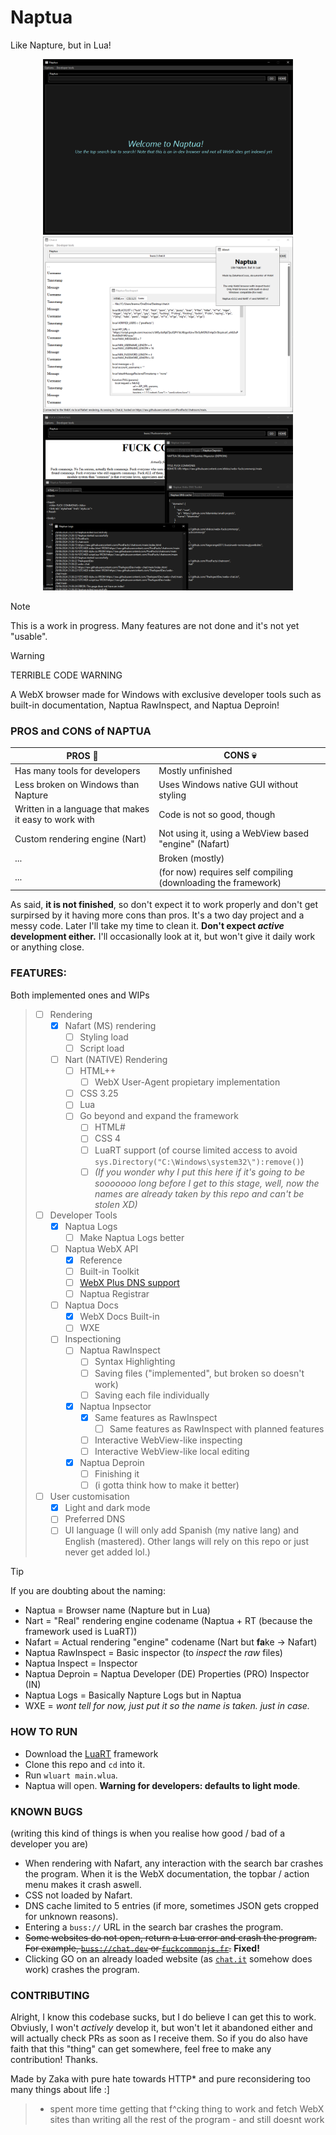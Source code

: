 # Naptua
Like Napture, but in Lua!

<div align="center">
<img src="https://raw.githubusercontent.com/ZakaHaceCosas/Naptua/main/broIsBeingToldWelcomeByNaplua.png" width=400 />
<img src="https://raw.githubusercontent.com/ZakaHaceCosas/Naptua/main/broUsesLightMode.png" width=400 />
<img src="https://raw.githubusercontent.com/ZakaHaceCosas/Naptua/main/developerHatesCommonJs.png" width=400 />
</div>

> [!NOTE]
> This is a work in progress. Many features are not done and it's not yet "usable".

> [!WARNING]
> TERRIBLE CODE WARNING

A WebX browser made for Windows with exclusive developer tools such as built-in documentation, Naptua RawInspect, and Naptua Deproin!

### PROS and CONS of NAPTUA

| PROS 🙂 | CONS 💀 |
| ---- | ---- |
| Has many tools for developers | Mostly unfinished |
| Less broken on Windows than Napture | Uses Windows native GUI without styling |
| Written in a language that makes it easy to work with | Code is not so good, though |
| Custom rendering engine (Nart) | Not using it, using a WebView based "engine" (Nafart) |
| ... | Broken (mostly) |
| ... | (for now) requires self compiling (downloading the framework) |

As said, **it is not finished**, so don't expect it to work properly and don't get surpirsed by it having more cons than pros. It's a two day project and a messy code. Later I'll take my time to clean it.
**Don't expect _active_ development either.** I'll occasionally look at it, but won't give it daily work or anything close.

### FEATURES:

Both implemented ones and WIPs

> - [ ] Rendering
>     - [X] Nafart (MS) rendering
>         - [ ] Styling load
>         - [ ] Script load
>     - [ ] Nart (NATIVE) Rendering
>         - [ ] HTML++
>             - [ ] WebX User-Agent propietary implementation
>         - [ ] CSS 3.25
>         - [ ] Lua
>         - [ ] Go beyond and expand the framework
>             - [ ] HTML#
>             - [ ] CSS 4
>             - [ ] LuaRT support (of course limited access to avoid `sys.Directory("C:\Windows\system32\"):remove()`)
>             - [ ] _(If you wonder why I put this here if it's going to be sooooooo long before I get to this stage, well, now the names are already taken by this repo and can't be stolen XD)_
> - [ ] Developer Tools
>     - [X] Naptua Logs
>         - [ ] Make Naptua Logs better
>     - [ ] Naptua WebX API
>         - [X] Reference
>         - [ ] Built-in Toolkit
>         - [ ] [WebX Plus DNS support](https://github.com/webx-plus)
>         - [ ] Naptua Registrar
>     - [ ] Naptua Docs
>         - [X] WebX Docs Built-in
>         - [ ] WXE
>     - [ ] Inspectioning
>         - [ ] Naptua RawInspect
>             - [ ] Syntax Highlighting
>             - [ ] Saving files ("implemented", but broken so doesn't work)
>             - [ ] Saving each file individually
>         - [X] Naptua Inpsector
>             - [X] Same features as RawInspect
>               - [ ] Same features as RawInspect with planned features
>             - [ ] Interactive WebView-like inspecting
>             - [ ] Interactive WebView-like local editing
>         - [X] Naptua Deproin
>             - [ ] Finishing it
>             - [ ] (i gotta think how to make it better)
> - [ ] User customisation
>     - [X] Light and dark mode
>     - [ ] Preferred DNS
>     - [ ] UI language (I will only add Spanish (my native lang) and English (mastered). Other langs will rely on this repo or just never get added lol.)

> [!TIP]
> If you are doubting about the naming:
> - Naptua = Browser name (Napture but in Lua)
> - Nart = "Real" rendering engine codename (Naptua + RT (because the framework used is LuaRT))
> - Nafart =  Actual rendering "engine" codename (Nart but **fa**ke -> Nafart)
> - Naptua RawInspect = Basic inspector (to _inspect_ the _raw_ files)
> - Naptua Inspect = Inspector
> - Naptua Deproin = Naptua Developer (DE) Properties (PRO) Inspector (IN)
> - Naptua Logs = Basically Napture Logs but in Naptua
> - WXE = _wont tell for now, just put it so the name is taken. just in case._

### HOW TO RUN

- Download the [LuaRT](https://luart.org/doc/install.html) framework
- Clone this repo and `cd` into it.
- Run `wluart main.wlua`.
- Naptua will open. **Warning for developers: defaults to light mode**.

### KNOWN BUGS

(writing this kind of things is when you realise how good / bad of a developer you are)

- When rendering with Nafart, any interaction with the search bar crashes the program. When it is the WebX documentation, the topbar / action menu makes it crash aswell.
- CSS not loaded by Nafart.
- DNS cache limited to 5 entries (if more, sometimes JSON gets cropped for unknown reasons).
- Entering a `buss://` URL in the search bar crashes the program.
- ~~Some websites do not open, return a Lua error and crash the program. For example, [`buss://chat.dev`](https://github.com/TheAspectDev/webx-chat.lol) or [`fuckcommonjs.fr`](https://github.com/efekos/webx-fuckcommonjs).~~ **Fixed!**
- Clicking GO on an already loaded website (as [`chat.it`](https://github.com/PixelFacts/chatroom) somehow does work) crashes the program.

### CONTRIBUTING

Alright, I know this codebase sucks, but I do believe I can get this to work. Obviusly, I won't _actively_ develop it, but won't let it abandoned either and will actually check PRs as soon as I receive them. So if you do also have faith that this "thing" can get somewhere, feel free to make any contribution! Thanks.

Made by Zaka with pure hate towards HTTP* and pure reconsidering too many things about life :]

> * spent more time getting that f^cking thing to work and fetch WebX sites than writing all the rest of the program - and still doesnt work
